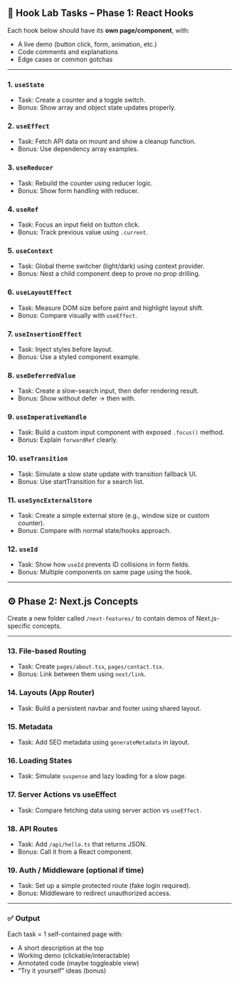 
## 📘 Hook Lab Tasks – Phase 1: React Hooks

Each hook below should have its **own page/component**, with:

* A live demo (button click, form, animation, etc.)
* Code comments and explanations
* Edge cases or common gotchas

---

### **1. `useState`**

* Task: Create a counter and a toggle switch.
* Bonus: Show array and object state updates properly.

### **2. `useEffect`**

* Task: Fetch API data on mount and show a cleanup function.
* Bonus: Use dependency array examples.

### **3. `useReducer`**

* Task: Rebuild the counter using reducer logic.
* Bonus: Show form handling with reducer.

### **4. `useRef`**

* Task: Focus an input field on button click.
* Bonus: Track previous value using `.current`.

### **5. `useContext`**

* Task: Global theme switcher (light/dark) using context provider.
* Bonus: Nest a child component deep to prove no prop drilling.

### **6. `useLayoutEffect`**

* Task: Measure DOM size before paint and highlight layout shift.
* Bonus: Compare visually with `useEffect`.

### **7. `useInsertionEffect`**

* Task: Inject styles before layout.
* Bonus: Use a styled component example.

### **8. `useDeferredValue`**

* Task: Create a slow-search input, then defer rendering result.
* Bonus: Show without defer → then with.

### **9. `useImperativeHandle`**

* Task: Build a custom input component with exposed `.focus()` method.
* Bonus: Explain `forwardRef` clearly.

### **10. `useTransition`**

* Task: Simulate a slow state update with transition fallback UI.
* Bonus: Use startTransition for a search list.

### **11. `useSyncExternalStore`**

* Task: Create a simple external store (e.g., window size or custom counter).
* Bonus: Compare with normal state/hooks approach.

### **12. `useId`**

* Task: Show how `useId` prevents ID collisions in form fields.
* Bonus: Multiple components on same page using the hook.

---

## ⚙️ Phase 2: Next.js Concepts

Create a new folder called `/next-features/` to contain demos of Next.js-specific concepts.

---

### **13. File-based Routing**

* Task: Create `pages/about.tsx`, `pages/contact.tsx`.
* Bonus: Link between them using `next/link`.

### **14. Layouts (App Router)**

* Task: Build a persistent navbar and footer using shared layout.

### **15. Metadata**

* Task: Add SEO metadata using `generateMetadata` in layout.

### **16. Loading States**

* Task: Simulate `suspense` and lazy loading for a slow page.

### **17. Server Actions vs useEffect**

* Task: Compare fetching data using server action vs `useEffect`.

### **18. API Routes**

* Task: Add `/api/hello.ts` that returns JSON.
* Bonus: Call it from a React component.

### **19. Auth / Middleware (optional if time)**

* Task: Set up a simple protected route (fake login required).
* Bonus: Middleware to redirect unauthorized access.

---

### ✅ Output

Each task = 1 self-contained page with:

* A short description at the top
* Working demo (clickable/interactable)
* Annotated code (maybe toggleable view)
* “Try it yourself” ideas (bonus)

